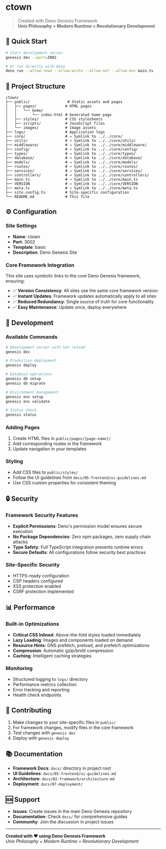 # ctown

> Created with Deno Genesis Framework  
> **Unix Philosophy + Modern Runtime = Revolutionary Development**

## 🚀 Quick Start

```bash
# Start development server
genesis dev --port=3002

# Or run directly with Deno
deno run --allow-read --allow-write --allow-net --allow-env main.ts
```

## 📁 Project Structure

```
ctown/
├── public/                 # Static assets and pages
│   ├── pages/             # HTML pages
│   │   └── home/
│   │       └── index.html # Generated home page
│   ├── styles/            # CSS stylesheets  
│   ├── scripts/           # JavaScript files
│   └── images/            # Image assets
├── logs/                  # Application logs
├── core/                  # → Symlink to ../../core/
├── utils/                 # → Symlink to ../../core/utils/
├── middleware/            # → Symlink to ../../core/middleware/
├── config/                # → Symlink to ../../core/config/
├── types/                 # → Symlink to ../../core/types/
├── database/              # → Symlink to ../../core/database/
├── models/                # → Symlink to ../../core/models/
├── routes/                # → Symlink to ../../core/routes/
├── services/              # → Symlink to ../../core/services/
├── controllers/           # → Symlink to ../../core/controllers/
├── main.ts                # → Symlink to ../../core/main.ts
├── VERSION                # → Symlink to ../../core/VERSION
├── meta.ts                # → Symlink to ../../core/meta.ts
├── site.config.ts         # Site-specific configuration
└── README.md              # This file
```

## ⚙️ Configuration

### Site Settings
- **Name**: ctown
- **Port**: 3002
- **Template**: basic
- **Description**: Deno Genesis Site

### Core Framework Integration
This site uses symbolic links to the core Deno Genesis framework, ensuring:
- ✅ **Version Consistency**: All sites use the same core framework version
- ✅ **Instant Updates**: Framework updates automatically apply to all sites
- ✅ **Reduced Redundancy**: Single source of truth for core functionality
- ✅ **Easy Maintenance**: Update once, deploy everywhere

## 🔧 Development

### Available Commands
```bash
# Development server with hot reload
genesis dev

# Production deployment
genesis deploy

# Database operations
genesis db setup
genesis db migrate

# Environment management
genesis env setup
genesis env validate

# Status check
genesis status
```

### Adding Pages
1. Create HTML files in `public/pages/[page-name]/`
2. Add corresponding routes in the framework
3. Update navigation in your templates

### Styling
- Add CSS files to `public/styles/`
- Follow the UI guidelines from `docs/05-frontend/ui-guidelines.md`
- Use CSS custom properties for consistent theming

## 🔒 Security

### Framework Security Features
- **Explicit Permissions**: Deno's permission model ensures secure execution
- **No Package Dependencies**: Zero npm packages, zero supply chain attacks  
- **Type Safety**: Full TypeScript integration prevents runtime errors
- **Secure Defaults**: All configurations follow security best practices

### Site-Specific Security
- HTTPS-ready configuration
- CSP headers configured
- XSS protection enabled
- CSRF protection implemented

## 📊 Performance

### Built-in Optimizations
- **Critical CSS Inlined**: Above-the-fold styles loaded immediately
- **Lazy Loading**: Images and components loaded on demand
- **Resource Hints**: DNS prefetch, preload, and prefetch optimizations
- **Compression**: Automatic gzip/brotli compression
- **Caching**: Intelligent caching strategies

### Monitoring
- Structured logging to `logs/` directory
- Performance metrics collection
- Error tracking and reporting
- Health check endpoints

## 🤝 Contributing

1. Make changes to your site-specific files in `public/`
2. For framework changes, modify files in the core framework
3. Test changes with `genesis dev`
4. Deploy with `genesis deploy`

## 📚 Documentation

- **Framework Docs**: `docs/` directory in project root
- **UI Guidelines**: `docs/05-frontend/ui-guidelines.md`
- **Architecture**: `docs/02-framework/architecture.md`
- **Deployment**: `docs/07-deployment/`

## 🆘 Support

- **Issues**: Create issues in the main Deno Genesis repository
- **Documentation**: Check `docs/` for comprehensive guides
- **Community**: Join the discussion in project issues

---

**Created with ❤️ using Deno Genesis Framework**  
*Unix Philosophy + Modern Runtime = Revolutionary Development*
